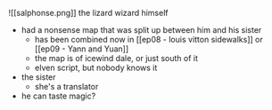 ![[salphonse.png]]
the lizard wizard himself
- had a nonsense map that was split up between him and his sister
	- has been combined now in [[ep08 - louis vitton sidewalks]] or [[ep09 - Yann and Yuan]]
	- the map is of icewind dale, or just south of it
	- elven script, but nobody knows it
- the sister
	- she's a translator
- he can taste magic?